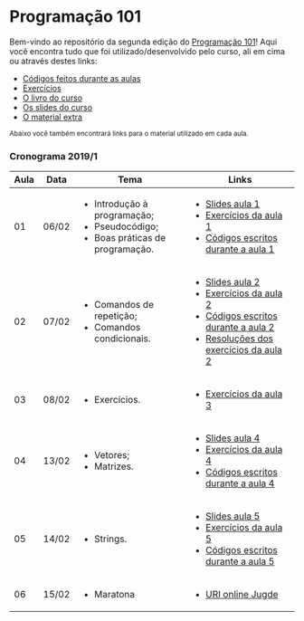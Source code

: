 # Programação 101
Bem-vindo ao repositório da segunda edição do [Programação 101](http://programacao101.com)! Aqui você encontra tudo que foi utilizado/desenvolvido pelo curso, ali em cima ou através destes links:

- [Códigos feitos durante as aulas](./Códigos)
- [Exercícios](./Exercícios)
- [O livro do curso](./Livro)
- [Os slides do curso](./Slides)
- [O material extra](./Material-extra)

<sub>Abaixo você também encontrará links para o material utilizado em cada aula.</sub>

### Cronograma 2019/1


| Aula | Data | Tema | Links |
|------|------|------|-------|
| 01 | 06/02 | <ul><li>Introdução à programação;</li><li>Pseudocódigo;</li><li>Boas práticas de programação.</li></ul> | <ul><li>[Slides aula 1]</li><li>[Exercícios da aula 1]</li><li>[Códigos escritos durante a aula 1]</li></ul>  |
| 02 | 07/02 | <ul><li>Comandos de repetição;</li><li>Comandos condicionais.</li></ul> | <ul><li>[Slides aula 2]</li><li>[Exercícios da aula 2]</li><li>[Códigos escritos durante a aula 2]</li><li>[Resoluções dos exercícios da aula 2]</li></ul> |
| 03 | 08/02 | <ul><li>Exercícios.</li></ul> |<ul><li>[Exercícios da aula 3]</li></ul> |
| 04 | 13/02 | <ul><li>Vetores;</li><li>Matrizes.</li></ul> |<ul><li>[Slides aula 4]</li><li>[Exercícios da aula 4]</li><li>[Códigos escritos durante a aula 4]</li></ul> |
| 05 | 14/02 | <ul><li>Strings.</li></ul> |<ul><li>[Slides aula 5]</li><li>[Exercícios da aula 5]</li><li>[Códigos escritos durante a aula 5]</li></ul> |
| 06 | 15/02 | <ul><li>Maratona</li></ul> |<ul><li>[URI online Jugde](https://www.urionlinejudge.com.br/judge/en/login)</li></ul>|

[Livro do curso]:./Livro/Introdu%C3%A7%C3%A3o%20%C3%A0%20Programa%C3%A7%C3%A3o.pdf
[Material Extra]:./Material-extra
[Slides aula 1]:./Slides/aula1
[Exercícios da aula 1]:./Exercícios/aula1
[Códigos escritos durante a aula 1]:./Códigos/aula1
[Slides aula 2]:./Slides/aula2
[Exercícios da aula 2]:./Exercícios/aula2
[Resoluções dos exercícios da aula 2]:./Exercícios/aula2/Resolução-professor
[Códigos escritos durante a aula 2]:./Códigos/aula2
[Exercícios da aula 3]:./Exercícios/aula3
[Slides aula 4]:./Slides/aula4
[Exercícios da aula 4]:./Exercícios/aula4
[Códigos escritos durante a aula 4]:./Códigos/aula4
[Slides aula 5]:./Slides/aula5
[Exercícios da aula 5]:./Exercícios/aula5
[Códigos escritos durante a aula 5]:./Códigos/aula5
